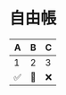 # 自由帳

| A                  | B      | C   |
|--------------------|--------|-----|
| 1                  | 2      | 3   |
| :white_check_mark: | :memo: | :x: |

